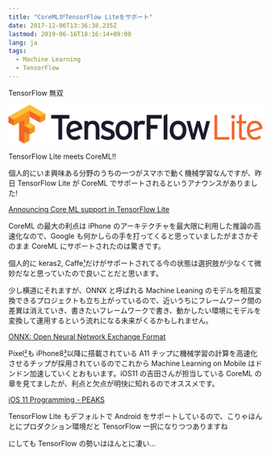 ```yaml
---
title: "CoreMLがTensorFlow Liteをサポート"
date: 2017-12-06T13:36:38.235Z
lastmod: 2019-06-16T18:16:14+09:00
lang: ja
tags:
  - Machine Learning
  - TensorFlow
---
```


TensorFlow 無双

![image](/posts/2017-12-06/images/1.png)

TensorFlow Lite meets CoreML!!

個人的にいま興味ある分野のうちの一つがスマホで動く機械学習なんですが、昨日 TensorFlow Lite が CoreML でサポートされるというアナウンスがありました!

[Announcing Core ML support in TensorFlow Lite](https://developers.googleblog.com/2017/12/announcing-core-ml-support.html)

CoreML の最大の利点は iPhone のアーキテクチャを最大限に利用した推論の高速化なので、Google も何かしらの手を打ってくると思っていましたがまさかそのまま CoreML にサポートされたのは驚きです。

個人的に keras2, Caffe[¹](https://developer.apple.com/documentation/coreml/converting_trained_models_to_core_ml)だけがサポートされてる今の状態は選択肢が少なくて微妙だなと思っていたので良いことだと思います。

少し横道にそれますが、ONNX と呼ばれる Machine Leaning のモデルを相互変換できるプロジェクトも立ち上がっているので、近いうちにフレームワーク間の差異は消えていき、書きたいフレームワークで書き、動かしたい環境にモデルを変換して運用するという流れになる未来がくるかもしれません。

[ONNX: Open Neural Network Exchange Format](http://onnx.ai/)

Pixel[²](https://techcrunch.com/2017/10/17/googles-first-custom-consumer-chip-is-the-secret-behind-the-pixel-2s-camera-performance/)も iPhone8[³](http://appleinsider.com/articles/17/09/23/inside-iphone-8-apples-a11-bionic-introduces-5-new-custom-silicon-engines)以降に搭載されている A11 チップに機械学習の計算を高速化させるチップが採用されているのでこれから Machine Learning on Mobile はドンドン加速していくとおもいます。iOS11 の吉田さんが担当している CoreML の章を見てましたが、利点と欠点が明快に知れるのでオススメです。

[iOS 11 Programming - PEAKS](https://peaks.cc/hurutoriya/iOS11)

TensorFlow Lite もデフォルトで Android をサポートしているので、こりゃほんとにプロダクション環境だと TensorFlow 一択になりつつありますね

にしても TensorFlow の勢いはほんとに凄い…
